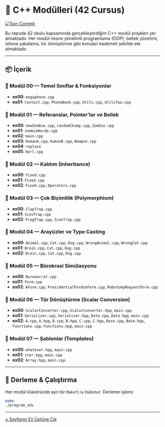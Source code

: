 # 💎 C++ Modülleri (42 Cursus)

[![Son Commit](https://img.shields.io/github/last-commit/ahmethsnl/cpp_modules?style=flat)](https://github.com/ahmethsnl/cpp_modules/commits)

Bu repoda 42 okulu kapsamında gerçekleştirdiğim C++ modül projeleri yer almaktadır. Her modül nesne yönelimli programlama (OOP), bellek yönetimi, istisna yakalama, tür dönüştürme gibi konuları kademeli şekilde ele almaktadır.

---

## 📦 İçerik

### 📘 Modül 00 — Temel Sınıflar & Fonksiyonlar
- **ex00**: `megaphone.cpp`
- **ex01**: `Contact.cpp`, `PhoneBook.cpp`, `Utils.cpp`, `UtilsTwo.cpp`

### 📘 Modül 01 — Referanslar, Pointer'lar ve Bellek
- **ex00**: `newZombie.cpp`, `randomChump.cpp`, `Zombie.cpp`
- **ex01**: `zombieHorde.cpp`
- **ex02**: `main.cpp`
- **ex03**: `HumanA.cpp`, `HumanB.cpp`, `Weapon.cpp`
- **ex04**: `replace`
- **ex05**: `Harl.cpp`

### 📘 Modül 02 — Kalıtım (Inheritance)
- **ex00**: `Fixed.cpp`
- **ex01**: `Fixed.cpp`
- **ex02**: `Fixed.cpp`, `Operators.cpp`

### 📘 Modül 03 — Çok Biçimlilik (Polymorphism)
- **ex00**: `ClapTrap.cpp`
- **ex01**: `ScavTrap.cpp`
- **ex02**: `FragTrap.cpp`, `ScavTrap.cpp`

### 📘 Modül 04 — Arayüzler ve Type Casting
- **ex00**: `Animal.cpp`, `Cat.cpp`, `Dog.cpp`, `WrongAnimal.cpp`, `WrongCat.cpp`
- **ex01**: `Brain.cpp`, `Cat.cpp`, `Dog.cpp`
- **ex02**: `Brain.cpp`, `Cat.cpp`, `Dog.cpp`

### 📘 Modül 05 — Bürokrasi Simülasyonu
- **ex00**: `Bureaucrat.cpp`
- **ex01**: `Form.cpp`
- **ex02**: `AForm.cpp`, `PresidentialPardonForm.cpp`, `RobotomyRequestForm.cpp`

### 📘 Modül 06 — Tür Dönüştürme (Scalar Conversion)
- **ex00**: `ScalarConverter.cpp`, `ScalarConverter.hpp`, `main.cpp`
- **ex01**: `Serializer.cpp`, `Serializer.hpp`, `Data.cpp`, `Data.hpp`, `main.cpp`
- **ex02**: `A.cpp`, `A.hpp`, `B.cpp`, `B.hpp`, `C.cpp`, `C.hpp`, `Base.cpp`, `Base.hpp`, `Functions.cpp`, `Functions.hpp`, `main.cpp`

### 📘 Modül 07 — Şablonlar (Templates)
- **ex00**: `whatever.hpp`, `main.cpp`
- **ex01**: `iter.hpp`, `main.cpp`
- **ex02**: `Array.hpp`, `main.cpp`

---

## 🔧 Derleme & Çalıştırma

Her modül klasöründe ayrı bir `Makefile` bulunur. Derleme işlemi:

```bash
make
./program_adı
```

---

[🔝 Sayfanın En Üstüne Çık](#💎-c++-modülleri-42-cursus)
